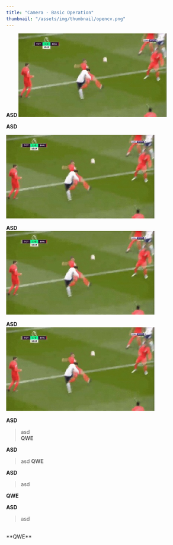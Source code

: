 ```yaml
---
title: "Camera - Basic Operation"
thumbnail: "/assets/img/thumbnail/opencv.png"
---
```

**ASD**
![alt text](../../assets/img/opencv/001.jpg)

**ASD**

![alt text](../../assets/img/opencv/001.jpg)

**ASD**<br/>
![alt text](../../assets/img/opencv/001.jpg)

**ASD**
<br/>
![alt text](../../assets/img/opencv/001.jpg)

**ASD**
>asd<br/>
**QWE**

**ASD**
>asd
**QWE**

**ASD**
>asd

**QWE**

**ASD**
>asd
<br/>
**QWE**